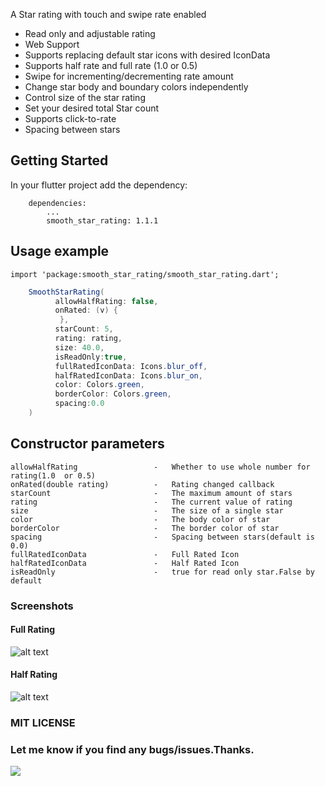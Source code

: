 
A Star rating with touch and swipe rate enabled

* Read only and adjustable rating
* Web Support
* Supports replacing default star icons with desired IconData
* Supports half rate and full rate (1.0 or 0.5)
* Swipe for incrementing/decrementing rate amount
* Change star body and boundary colors independently
* Control size of the star rating
* Set your desired total Star count
* Supports click-to-rate
* Spacing between stars

## Getting Started

In your flutter project add the dependency:
```
    dependencies:
        ...
        smooth_star_rating: 1.1.1
```

## Usage example
``` 
import 'package:smooth_star_rating/smooth_star_rating.dart'; 
``` 

```java
    SmoothStarRating(
          allowHalfRating: false,
          onRated: (v) {
           },
          starCount: 5,
          rating: rating,
          size: 40.0,
          isReadOnly:true,
          fullRatedIconData: Icons.blur_off,
          halfRatedIconData: Icons.blur_on,
          color: Colors.green,
          borderColor: Colors.green,
          spacing:0.0
    )

```

## Constructor parameters
``` 
allowHalfRating                 -   Whether to use whole number for rating(1.0  or 0.5)
onRated(double rating)          -   Rating changed callback
starCount                       -   The maximum amount of stars
rating                          -   The current value of rating
size                            -   The size of a single star
color                           -   The body color of star
borderColor                     -   The border color of star
spacing                         -   Spacing between stars(default is 0.0)
fullRatedIconData               -   Full Rated Icon
halfRatedIconData               -   Half Rated Icon
isReadOnly                      -   true for read only star.False by default
```

### Screenshots

#### Full Rating
![alt text](https://raw.githubusercontent.com/thangmam/smoothratingbar/master/screenshots/fullrating.gif "Full rating")

#### Half Rating

![alt text](https://raw.githubusercontent.com/thangmam/smoothratingbar/master/screenshots/halfrating.gif  "Half Rating")

### MIT LICENSE

### Let me know if you find any bugs/issues.Thanks.
 [<img src="https://camo.githubusercontent.com/d5d24e33e2f4b6fe53987419a21b203c03789a8f/68747470733a2f2f696d672e736869656c64732e696f2f62616467652f446f6e6174652d50617950616c2d677265656e2e737667">](https://www.paypal.me/thangmam)